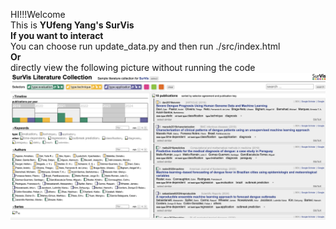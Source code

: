 HI!!!Welcome    
This is **YUfeng Yang's SurVis**  
**If you want to interact**  
You can choose run update_data.py and then run ./src/index.html  
**Or**   
directly view the following picture without running the code
![MySurVis](./MySurVis.png)  
